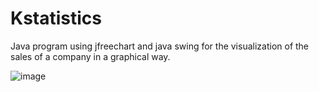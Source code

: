 # Kstatistics
Java program using jfreechart and java swing for the visualization of the sales of a company in a graphical way.

![image](https://user-images.githubusercontent.com/73260922/193908846-0938fb58-9029-4a7f-9594-f02123641606.png)


